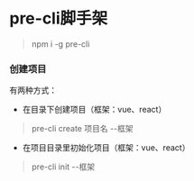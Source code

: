 # pre-cli脚手架

> npm i -g pre-cli

### 创建项目

有两种方式：

  - 在目录下创建项目（框架：vue、react）
  > pre-cli create 项目名 --框架
  - 在项目目录里初始化项目（框架：vue、react）
  > pre-cli init --框架